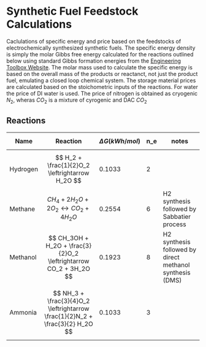 # Synthetic Fuel Feedstock Calculations

Caclulations of specific energy and price based on the feedstocks of electrochemically synthesized synthetic fuels. The specific energy density is simply the molar Gibbs free energy calculated for the reactions outlined below using standard Gibbs formation energies from the [Engineering Toolbox Website](https://www.engineeringtoolbox.com/standard-state-enthalpy-formation-definition-value-Gibbs-free-energy-entropy-molar-heat-capacity-d_1978.html). The molar mass used to calculate the specific energy is based on the overall mass of the products or reactanct, not just the product fuel, emulating a closed loop chemical system. The storage material prices are calculated based on the stoichometric inputs of the reactions. For water the price of DI water is used. The price of nitrogen is obtained as cryogenic $N_2$, wheras $CO_2$ is a mixture of cyrogenic and DAC $CO_2$ 


## Reactions

| Name | Reaction | $$\Delta G (kWh/mol)$$ | n_e | notes
|------|------|-----| -- | -- |
| Hydrogen | $$ H_2 + \frac{1}{2}O_2 \leftrightarrow H_2O $$ | 0.1033 | 2 |
| Methane | $$ CH_4 + 2H_2O + 2O_2 \leftrightarrow CO_2 + 4H_2O $$ | 0.2554 | 6 | H2 synthesis followed by Sabbatier process
| Methanol | $$ CH_3OH + H_2O + \frac{3}{2}O_2 \leftrightarrow CO_2 + 3H_2O $$ | 0.1923 | 8 | H2 synthesis followed by direct methanol synthesis (DMS)
| Ammonia | $$ NH_3 + \frac{3}{4}O_2 \leftrightarrow  \frac{1}{2}N_2 + \frac{3}{2} H_2O $$ | 0.1033 | 3 | 
